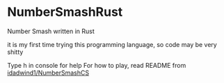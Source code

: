 # NumberSmashRust
Number Smash written in Rust

it is my first time trying this programming language, so code may be very shitty

Type h in console for help
For how to play, read README from [idadwind1/NumberSmashCS](https://github.com/idadwind1/NumberSmashCS)